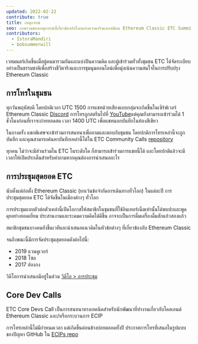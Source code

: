 ```yaml
---
updated: 2022-02-22
contribute: true
title: เหตุการณ์
seo: ภาพรวมของเหตุการณ์ที่เกี่ยวข้องกับโลกแห่งความจริงและเสมือน Ethereum Classic ETC Summit และ Community Call ประจำสัปดาห์ยินดีต้อนรับทุกคน!
contributors:
  - IstoraMandiri
  - bobsummerwill
---
```


เวทมนตร์เกิดขึ้นเมื่อผู้คนมารวมกันและแบ่งปันความคิด และผู้เข้าร่วมทั่วทั้งชุมชน ETC ได้จัดระเบียบอย่างเป็นธรรมชาติเพื่อสร้างชีวิตจริงและการชุมนุมออนไลน์เพื่อมุ่งเน้นความสนใจในการปรับปรุง Ethereum Classic

## การโทรในชุมชน

ทุกวันพฤหัสบดี โดยปกติเวลา UTC 1500 การแชทด้วยเสียงแบบกลุ่มจะเกิดขึ้นในเซิร์ฟเวอร์ Ethereum Classic [Discord](https://ethereumclassic.org/discord) การโทรถูกสตรีมไปที่ [YouTube](https://www.youtube.com/channel/UCp07VPnC1ejyAp5gMvvA4dw/videos)แต่คุณยังสามารถเข้าร่วมได้ 1 ชั่วโมงก่อนที่เราจะถ่ายทอดสด เวลา 1400 UTC เพื่อแชทนอกบันทึกในห้องสีเขียว

ในบางครั้ง แขกพิเศษจะเข้าร่วมการสนทนาเพื่อถามและตอบกับชุมชน โดยปกติการโทรเหล่านี้จะถูกบันทึก และคุณสามารถค้นหาบันทึกเหล่านี้ได้ใน ETC Community Calls [repository](https://github.com/ethereumclassic/community-calls)

ทุกคน ไม่ว่าจะมีส่วนร่วมใน ETC ในระดับใด ก็สามารถเข้าร่วมการแชทนี้ได้ และโดยปกติแล้วจะมีเวลาให้เปิดประเด็นสำหรับคำถามหากคุณต้องการนำเสนออะไร

## การประชุมสุดยอด ETC

นับตั้งแต่ก่อตั้ง Ethereum Classic (ยกเว้นข้อจำกัดการเดินทางทั่วโลก) ในแต่ละปี การประชุมสุดยอด ETC ได้จัดขึ้นในเมืองต่างๆ ทั่วโลก

การประชุมแบบตัวต่อตัวเหล่านี้เปิดโอกาสให้สมาชิกในชุมชนที่ใช้อินเทอร์เน็ตเท่านั้นได้พบปะและพูดคุยอย่างยอดเยี่ยม ประสานงานและระดมความคิดได้ดีขึ้น อาจจะเป็นการดื่มเครื่องดื่มสักแก้วสองแก้ว

สมาชิกชุมชนบางคนยังขึ้นเวทีและนำเสนอแนวคิดในหัวข้อต่างๆ ที่เกี่ยวข้องกับ Ethereum Classic

จนถึงขณะนี้มีการจัดประชุมสุดยอดดังต่อไปนี้:

- 2019 แวนคูเวอร์
- 2018 โซล
- 2017 ฮ่องกง

วิดีโอการนำเสนอมีอยู่ในส่วน [วิดีโอ > การประชุม](/videos/conferences)

## Core Dev Calls

ETC Core Devs Call เป็นการสนทนาทางเทคนิคสำหรับนักพัฒนาที่ทำงานเกี่ยวกับไคลเอนต์ Ethereum Classic และ/หรือกระบวนการ ECIP

การโทรเหล่านี้ไม่มีกำหนดเวลา แต่เกิดขึ้นค่อนข้างบ่อยตลอดทั้งปี ประกาศการโทรที่เสนอในรูปแบบของปัญหา GitHub ใน [ECIPs repo](https://github.com/ethereumclassic/ECIPs/issues?q=is%3Aissue+Devs+Call)
